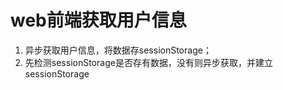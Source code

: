 # web前端获取用户信息

1. 异步获取用户信息，将数据存sessionStorage；
2. 先检测sessionStorage是否存有数据，没有则异步获取，并建立sessionStorage
